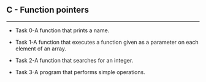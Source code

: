 ## C - Function pointers
***
- Task 0-A function that prints a name.

- Task 1-A function that executes a function given as a parameter on each element of an array.

- Task 2-A function that searches for an integer.

- Task 3-A program that performs simple operations.
